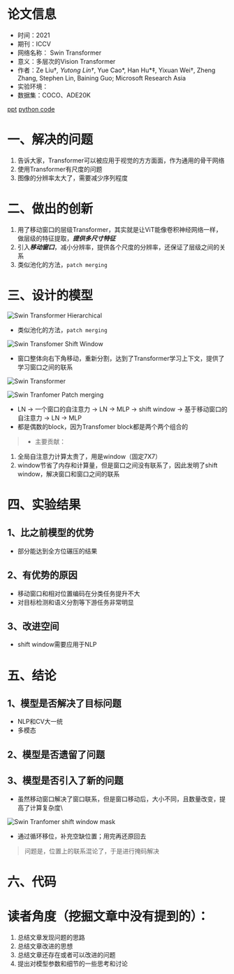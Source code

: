 # 论文信息
- 时间：2021
- 期刊：ICCV
- 网络名称： Swin Transformer
- 意义：多层次的Vision Transformer
- 作者：Ze Liu†*, Yutong Lin†*, Yue Cao*, Han Hu*‡, Yixuan Wei†, Zheng Zhang, Stephen Lin, Baining Guo; Microsoft Research Asia
- 实验环境：
- 数据集：COCO、ADE20K

[ppt](../ppt/models_by_DASOU/Swin_Transformer/SwinTRM.pdf)
[python code](../ppt/models_by_DASOU/Swin_Transformer/swin_transformer.py)

# 一、解决的问题
1. 告诉大家，Transformer可以被应用于视觉的方方面面，作为通用的骨干网络
2. 使用Transformer有尺度的问题
3. 图像的分辨率太大了，需要减少序列程度
# 二、做出的创新
1. 用了移动窗口的层级Transformer，其实就是让ViT能像卷积神经网络一样，做层级的特征提取，***提供多尺寸特征***
2. 引入***移动窗口***，减小分辨率，提供各个尺度的分辨率，还保证了层级之间的关系
3. 类似池化的方法，`patch merging`
# 三、设计的模型

![Swin Transformer Hierarchical](../pictures/Swin%20Transformer%20Hierarchical.png)

- 类似池化的方法，`patch merging`

![Swin Transfomer Shift Window](../pictures/Swin%20Transformer%20Shift%20Window.png)

- 窗口整体向右下角移动，重新分割，达到了Transformer学习上下文，提供了学习窗口之间的联系

![Swin Transformer](../pictures/Swin%20Transformer.png)

![Swin Tranfomer Patch merging](../pictures/Swin%20Transfomer%20Patch%20merging.png)

- LN -> 一个窗口的自注意力 -> LN -> MLP -> shift window -> 基于移动窗口的自注意力 -> LN -> MLP
- 都是偶数的block，因为Transfomer block都是两个两个组合的
> - 主要贡献：
  1. 全局自注意力计算太贵了，用是window（固定7X7）
  2. window节省了内存和计算量，但是窗口之间没有联系了，因此发明了shift window，解决窗口和窗口之间的联系

# 四、实验结果

## 1、比之前模型的优势
- 部分能达到全方位碾压的结果
## 2、有优势的原因
- 移动窗口和相对位置编码在分类任务提升不大
- 对目标检测和语义分割等下游任务非常明显
## 3、改进空间
- shift window需要应用于NLP
# 五、结论

## 1、模型是否解决了目标问题
- NLP和CV大一统
- 多模态
## 2、模型是否遗留了问题

## 3、模型是否引入了新的问题
- 虽然移动窗口解决了窗口联系，但是窗口移动后，大小不同，且数量改变，提高了计算复杂度\

![Swin Tranfomer shift window mask](../pictures/Swin%20Transfomer%20shift%20window%20mask.png)

- 通过循环移位，补充空缺位置；用完再还原回去

> 问题是，位置上的联系混论了，于是进行掩码解决

# 六、代码

# 读者角度（挖掘文章中没有提到的）：
1. 总结文章发现问题的思路
2. 总结文章改进的思想
3. 总结文章还存在或者可以改进的问题
4. 提出对模型参数和细节的一些思考和讨论
